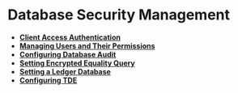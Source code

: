 # Database Security Management<a name="EN-US_TOPIC_0246507947"></a>

-   **[Client Access Authentication](client-access-authentication.md)**  
-   **[Managing Users and Their Permissions](managing-users-and-their-permissions.md)**  
-   **[Configuring Database Audit](configuring-database-audit.md)**  
-   **[Setting Encrypted Equality Query](setting-encrypted-equality-query.md)**
-   **[Setting a Ledger Database](setting-a-ledger-database.md)**
-   **[Configuring TDE](configuring-tde.md)**
